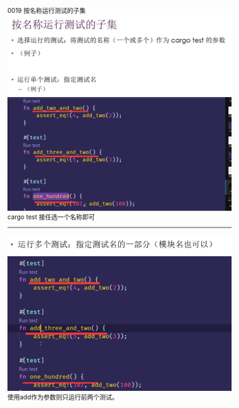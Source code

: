0019 按名称运行测试的子集
![](../images/2021-07-08-13-03-49.png)
![](../images/2021-07-08-13-02-19.png)
cargo test 接任选一个名称即可

---
![](../images/2021-07-08-13-04-29.png)
![](../images/2021-07-08-13-06-25.png)
使用add作为参数则只运行前两个测试。